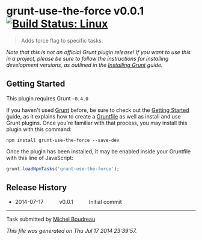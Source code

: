 # grunt-use-the-force v0.0.1 [![Build Status: Linux](https://travis-ci.org/mboudreau/grunt-use-the-force.png?branch=master)](https://travis-ci.org/mboudreau/grunt-use-the-force)

> Adds force flag to specific tasks.


_Note that this is not an official Grunt plugin release! If you want to use this in a project, please be sure to follow the instructions for installing development versions, as outlined in the [Installing Grunt](http://gruntjs.com/installing-grunt) guide._


## Getting Started
This plugin requires Grunt `~0.4.0`

If you haven't used [Grunt](http://gruntjs.com/) before, be sure to check out the [Getting Started](http://gruntjs.com/getting-started) guide, as it explains how to create a [Gruntfile](http://gruntjs.com/sample-gruntfile) as well as install and use Grunt plugins. Once you're familiar with that process, you may install this plugin with this command:

```shell
npm install grunt-use-the-force --save-dev
```

Once the plugin has been installed, it may be enabled inside your Gruntfile with this line of JavaScript:

```js
grunt.loadNpmTasks('grunt-use-the-force');
```




## Release History

 * 2014-07-17   v0.0.1   Initial commit

---

Task submitted by [Michel Boudreau](http://codinghitchhiker.com/)

*This file was generated on Thu Jul 17 2014 23:39:57.*
